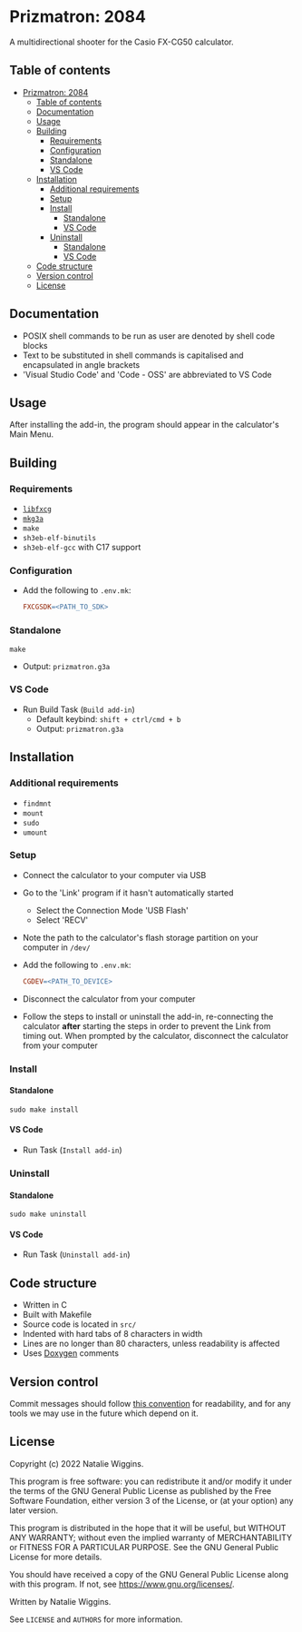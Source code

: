 # Prizmatron: 2084

A multidirectional shooter for the Casio FX-CG50 calculator.

## Table of contents

* [Prizmatron: 2084](#prizmatron-2084)
    * [Table of contents](#table-of-contents)
    * [Documentation](#documentation)
    * [Usage](#usage)
    * [Building](#building)
        * [Requirements](#requirements)
        * [Configuration](#configuration)
        * [Standalone](#standalone)
        * [VS Code](#vs-code)
    * [Installation](#installation)
        * [Additional requirements](#additional-requirements)
        * [Setup](#setup)
        * [Install](#install)
            * [Standalone](#standalone-1)
            * [VS Code](#vs-code-1)
        * [Uninstall](#uninstall)
            * [Standalone](#standalone-2)
            * [VS Code](#vs-code-2)
    * [Code structure](#code-structure)
    * [Version control](#version-control)
    * [License](#license)

## Documentation

* POSIX shell commands to be run as user are denoted by shell code blocks
* Text to be substituted in shell commands is capitalised and encapsulated in
angle brackets
* 'Visual Studio Code' and 'Code - OSS' are abbreviated to VS Code

## Usage

After installing the add-in, the program should appear in the calculator's Main
Menu.

## Building

### Requirements

* [`libfxcg`](https://github.com/lunar-natalie/libfxcg)
* [`mkg3a`](https://github.com/tari/mkg3a)
* `make`
* `sh3eb-elf-binutils`
* `sh3eb-elf-gcc` with C17 support

### Configuration

* Add the following to `.env.mk`:

    ```Makefile
    FXCGSDK=<PATH_TO_SDK>
    ```

### Standalone

```Shell
make
```
* Output: `prizmatron.g3a`

### VS Code

* Run Build Task (`Build add-in`)
    * Default keybind: `shift + ctrl/cmd + b`
    * Output: `prizmatron.g3a`

## Installation

### Additional requirements

* `findmnt`
* `mount`
* `sudo`
* `umount`

### Setup

* Connect the calculator to your computer via USB
* Go to the 'Link' program if it hasn't automatically started
    * Select the Connection Mode 'USB Flash'
    * Select 'RECV'
* Note the path to the calculator's flash storage partition on your computer in
  `/dev/`
* Add the following to `.env.mk`:

    ```Makefile
    CGDEV=<PATH_TO_DEVICE>
    ```
* Disconnect the calculator from your computer
* Follow the steps to install or uninstall the add-in, re-connecting the
  calculator **after** starting the steps in order to prevent the Link from
  timing out.
  When prompted by the calculator, disconnect the calculator from your computer

### Install


#### Standalone

```Shell
sudo make install
```

#### VS Code

* Run Task (`Install add-in`)

### Uninstall

#### Standalone

```Shell
sudo make uninstall
```

#### VS Code

* Run Task (`Uninstall add-in`)

## Code structure

* Written in C
* Built with Makefile
* Source code is located in `src/`
* Indented with hard tabs of 8 characters in width
* Lines are no longer than 80 characters, unless readability is affected
* Uses [Doxygen](https://doxygen.nl/index.html) comments

## Version control

Commit messages should follow [this convention](https://www.conventionalcommits.org/)
for readability, and for any tools we may use in the future which depend on it.

## License

Copyright (c) 2022 Natalie Wiggins.

This program is free software: you can redistribute it and/or modify
it under the terms of the GNU General Public License as published by
the Free Software Foundation, either version 3 of the License, or
(at your option) any later version.

This program is distributed in the hope that it will be useful,
but WITHOUT ANY WARRANTY; without even the implied warranty of
MERCHANTABILITY or FITNESS FOR A PARTICULAR PURPOSE. See the
GNU General Public License for more details.

You should have received a copy of the GNU General Public License
along with this program. If not, see <https://www.gnu.org/licenses/>.

Written by Natalie Wiggins.

See `LICENSE` and `AUTHORS` for more information.
